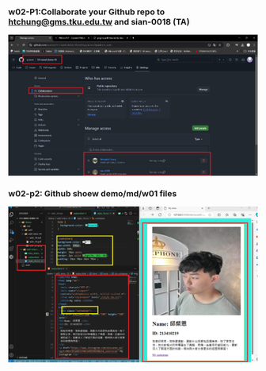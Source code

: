 ### w02-P1:Collaborate your Github repo to htchung@gms.tku.edu.tw and sian-0018  (TA)

![](w02-p1.png)

### w02-p2: Github shoew demo/md/w01 files

![](w02-p2.png)
